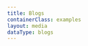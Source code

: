 ```yaml
---
title: Blogs
containerClass: examples
layout: media
dataType: blogs
---
```


<!--
  If you're looking to add content to our Blogs page,
  Go to ../../_data/blogs.json and add your blog.
-->
